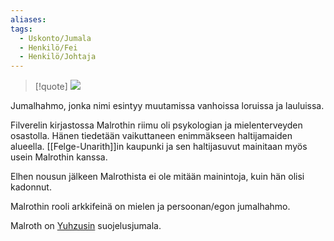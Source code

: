 ```yaml
---
aliases: 
tags:
  - Uskonto/Jumala
  - Henkilö/Fei
  - Henkilö/Johtaja
---
```

>[!quote]
>![](Ralfonin%20kirjaston%20arvoitukset.md#^f58a87)

Jumalhahmo, jonka nimi esintyy muutamissa vanhoissa loruissa ja lauluissa.

Filverelin kirjastossa Malrothin riimu oli psykologian ja mielenterveyden osastolla. Hänen tiedetään vaikuttaneen enimmäkseen haltijamaiden alueella. [[Felge-Unarith]]in kaupunki ja sen haltijasuvut mainitaan myös usein Malrothin kanssa.

Elhen nousun jälkeen Malrothista ei ole mitään mainintoja, kuin hän olisi kadonnut.

Malrothin rooli arkkifeinä on mielen ja persoonan/egon jumalhahmo. 


Malroth on [Yuhzusin](Yuhzus.md) suojelusjumala.


